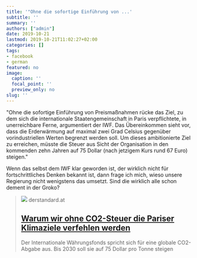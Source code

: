```yaml
---
title: '"Ohne die sofortige Einführung von ...'
subtitle: ''
summary: ''
authors: ["admin"]
date: 2019-10-21
lastmod: 2019-10-21T11:02:27+02:00
categories: []
tags:
- facebook
- german
featured: no
image:
  caption: ''
  focal_point: ''
  preview_only: no
slug: ''
---
```

"Ohne die sofortige Einführung von Preismaßnahmen rücke das Ziel, zu dem sich die internationale Staatengemeinschaft in Paris verpflichtete, in unerreichbare Ferne, argumentiert der IWF. Das Übereinkommen sieht vor, dass die Erderwärmung auf maximal zwei Grad Celsius gegenüber vorindustriellen Werten begrenzt werden soll. Um dieses ambitionierte Ziel zu erreichen, müsste die Steuer aus Sicht der Organisation in den kommenden zehn Jahren auf 75 Dollar (nach jetzigem Kurs rund 67 Euro) steigen."

Wenn das selbst dem IWF klar geworden ist, der wirklich nicht für fortschrittliches Denken bekannt ist, dann frage ich mich, wieso unsere Regierung nicht wenigstens das umsetzt. Sind die wirklich alle schon dement in der Groko?
> [![](https://i.ds.at/4nVeXA/rs:fill:1200:600/plain/2019/10/17/APAAFPWANG-ZHAO.jpg)](https://www.derstandard.at/story/2000110020995/wieso-wir-ohne-eine-co2-steuer-die-pariser-klimaziele-verfehlen)
> derstandard.at
> ## [Warum wir ohne CO2-Steuer die Pariser Klimaziele verfehlen werden](https://www.derstandard.at/story/2000110020995/wieso-wir-ohne-eine-co2-steuer-die-pariser-klimaziele-verfehlen)
>
>Der Internationale Währungsfonds spricht sich für eine globale CO2-Abgabe aus. Bis 2030 soll sie auf 75 Dollar pro Tonne steigen


